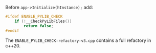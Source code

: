 
Before `app->Initialize(hInstance);` add:

```cpp
#ifdef ENABLE_PYLIB_CHECK
	if (!__CheckPyLibFiles())
		return false;
#endif
```

The `ENABLE_PYLIB_CHECK-refactory-v3.cpp` contains a full refactory in c++20.
